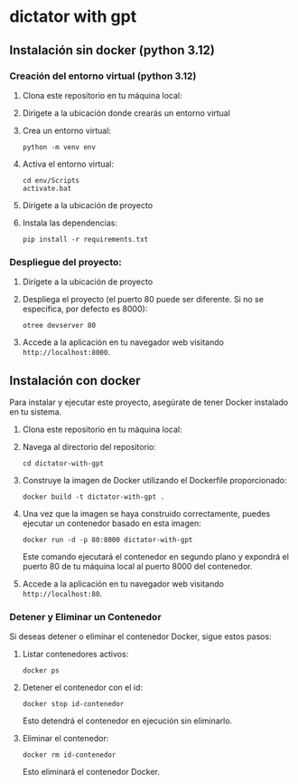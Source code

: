# dictator with gpt
 


## Instalación sin docker (python 3.12)

### Creación del entorno virtual (python 3.12)

1. Clona este repositorio en tu máquina local:

2. Dirígete a la ubicación donde crearás un entorno virtual

3. Crea un entorno virtual:

    ```
    python -m venv env
    ```
4. Activa el entorno virtual: 

    ```
    cd env/Scripts
    activate.bat
    ```

5. Dirígete a la ubicación de proyecto

6. Instala las dependencias:

    ```
    pip install -r requirements.txt
    ```

### Despliegue del proyecto:

1. Dirígete a la ubicación de proyecto

2. Despliega el proyecto (el puerto 80 puede ser diferente. Si no se especifica, por defecto es 8000):

    ```
    otree devserver 80
    ```

3. Accede a la aplicación en tu navegador web visitando `http://localhost:8000`.


## Instalación con docker

Para instalar y ejecutar este proyecto, asegúrate de tener Docker instalado en tu sistema.

1. Clona este repositorio en tu máquina local:

2. Navega al directorio del repositorio:

    ```
    cd dictator-with-gpt
    ```

3. Construye la imagen de Docker utilizando el Dockerfile proporcionado:

    ```
    docker build -t dictator-with-gpt .
    ```

4. Una vez que la imagen se haya construido correctamente, puedes ejecutar un contenedor basado en esta imagen:

    ```
    docker run -d -p 80:8000 dictator-with-gpt
    ```

    Este comando ejecutará el contenedor en segundo plano y expondrá el puerto 80 de tu máquina local al puerto 8000 del contenedor.

5. Accede a la aplicación en tu navegador web visitando `http://localhost:80`.



### Detener y Eliminar un Contenedor

Si deseas detener o eliminar el contenedor Docker, sigue estos pasos:

1. Listar contenedores activos:

    ```
    docker ps
    ```

1. Detener el contenedor con el id:

    ```
    docker stop id-contenedor
    ```

    Esto detendrá el contenedor en ejecución sin eliminarlo.

2. Eliminar el contenedor:

    ```
    docker rm id-contenedor
    ```

    Esto eliminará el contenedor Docker.